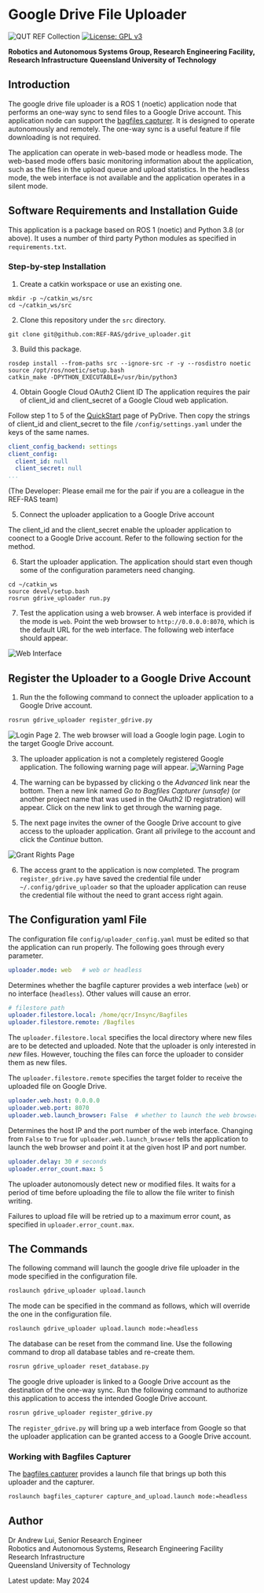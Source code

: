 # Google Drive File Uploader

![QUT REF Collection](https://badgen.net/badge/collections/QUT%20REF-RAS?icon=github) [![License: GPL v3](https://img.shields.io/badge/License-GPLv3-blue.svg)](https://www.gnu.org/licenses/gpl-3.0)

**Robotics and Autonomous Systems Group, Research Engineering Facility, Research Infrastructure** 
**Queensland University of Technology**

## Introduction

The google drive file uploader is a ROS 1 (noetic) application node that performs an one-way sync to send files to a Google Drive account. This application node can support the [bagfiles capturer](https://github.com/REF-RAS/bagfiles_capturer). It is designed to operate autonomously and remotely. The one-way sync is a useful feature if file downloading is not required.

The application can operate in web-based mode or headless mode. The web-based mode offers basic monitoring information about the application, such as the files in the upload queue and upload statistics. In the headless mode, the web interface is not available and the application operates in a silent mode.

## Software Requirements and Installation Guide

This application is a package based on ROS 1 (noetic) and Python 3.8 (or above). It uses a number of third party Python modules as specified in `requirements.txt`.

### Step-by-step Installation
1. Create a catkin workspace or use an existing one.
```
mkdir -p ~/catkin_ws/src
cd ~/catkin_ws/src
```
2. Clone this repository under the `src` directory.
```
git clone git@github.com:REF-RAS/gdrive_uploader.git
```
3. Build this package.
```
rosdep install --from-paths src --ignore-src -r -y --rosdistro noetic
source /opt/ros/noetic/setup.bash
catkin_make -DPYTHON_EXECUTABLE=/usr/bin/python3
```
4. Obtain Google Cloud OAuth2 Client ID
The application requires the pair of client_id and client_secret of a Google Cloud web application. 

Follow step 1 to 5 of the [QuickStart](https://pythonhosted.org/PyDrive/quickstart.html) page of PyDrive. Then copy the strings of client_id and client_secret to the file `/config/settings.yaml` under the keys of the same names.
```yaml
client_config_backend: settings
client_config:
  client_id: null
  client_secret: null
...
```
(The Developer: Please email me for the pair if you are a colleague in the REF-RAS team)

5. Connect the uploader application to a Google Drive account

The client_id and the client_secret enable the uploader application to coonect to a Google Drive account. Refer to the following section for the method.

6. Start the uploader application. The application should start even though some of the configuration parameters need changing.
```
cd ~/catkin_ws
source devel/setup.bash
rosrun gdrive_uploader run.py
```
7. Test the application using a web browser.
A web interface is provided if the mode is `web`. Point the web browser to `http://0.0.0.0:8070`, which is the default URL for the web interface. The following web interface should appear.

![Web Interface](./docs/assets/WebUploaderInterface.png)

## Register the Uploader to a Google Drive Account

1. Run the the following command to connect the uploader application to a Google Drive account.
```bash
rosrun gdrive_uploader register_gdrive.py
```
![Login Page](./docs/assets/WebGoogleDriveLogin.png)
2. The web browser will load a Google login page. Login to the target Google Drive account.

3. The uploader application is not a completely registered Google application. The following warning page will appear. 
![Warning Page](./docs/assets/WebGoogleWarning.png)

4. The warning can be bypassed by clicking o the _Advanced_ link near the bottom. Then a new link named _Go to Bagfiles Capturer (unsafe)_  (or another project name that was used in the OAuth2 ID registration) will appear. Click on the new link to get through the warning page.

5. The next page invites the owner of the Google Drive account to give access to the uploader application. Grant all privilege to the account and click the _Continue_ button. 

![Grant Rights Page](./docs/assets/WebAccessRights.png)

6. The access grant to the application is now completed. The program `register_gdrive.py` have saved the credential file under `~/.config/gdrive_uploader` so that the uploader application can reuse the credential file without the need to grant access right again.

## The Configuration yaml File

The configuration file `config/uploader_config.yaml` must be edited so that the application can run properly. The following goes through every parameter.

```yaml
uploader.mode: web   # web or headless
```
Determines whether the bagfile capturer provides a web interface (`web`) or no interface (`headless`). Other values will cause an error.

```yaml
# filestore path
uploader.filestore.local: /home/qcr/Insync/Bagfiles
uploader.filestore.remote: /Bagfiles
```
The `uploader.filestore.local` specifies the local directory where new files are to be detected and uploaded. Note that the uploader is only interested in _new_ files. However, touching the files can force the uploader to consider them as new files.

The `uploader.filestore.remote` specifies the target folder to receive the uploaded file on Google Drive.

```yaml
uploader.web.host: 0.0.0.0
uploader.web.port: 8070
uploader.web.launch_browser: False  # whether to launch the web browser when the application starts
```
Determines the host IP and the port number of the web interface. Changing from `False` to `True` for `uploader.web.launch_browser` tells the application to launch the web browser and point it at the given host IP and port number.

```yaml
uploader.delay: 30 # seconds
uploader.error_count.max: 5  
```
The uploader autonomously detect new or modified files. It waits for a period of time before uploading the file to allow the file writer to finish writing. 

Failures to upload file will be retried up to a maximum error count, as specified in `uploader.error_count.max`. 

## The Commands

The following command will launch the google drive file uploader in the mode specified in the configuration file.
```bash
roslaunch gdrive_uploader upload.launch
```
The mode can be specified in the command as follows, which will override the one in the configuration file. 
```bash
roslaunch gdrive_uploader upload.launch mode:=headless
```
The database can be reset from the command line. Use the following command to drop all database tables and re-create them.
```bash
rosrun gdrive_uploader reset_database.py
```
The google drive uploader is linked to a Google Drive account as the destination of the one-way sync. Run the following command to authorize this application to access the intended Google Drive account. 
```bash
rosrun gdrive_uploader register_gdrive.py
```
The `register_gdrive.py` will bring up a web interface from Google so that the uploader application can be granted access to a Google Drive account.

### Working with Bagfiles Capturer

The [bagfiles capturer](https://github.com/REF-RAS/bagfiles_capturer) provides a launch file that brings up both this uploader and the capturer.

```bash
roslaunch bagfiles_capturer capture_and_upload.launch mode:=headless
```

## Author

Dr Andrew Lui, Senior Research Engineer <br />
Robotics and Autonomous Systems, Research Engineering Facility <br />
Research Infrastructure <br />
Queensland University of Technology <br />

Latest update: May 2024
